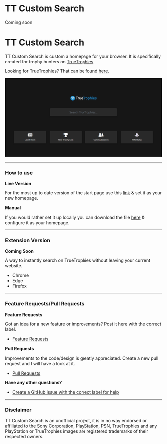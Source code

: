 # TT Custom Search

Coming soon


# TT Custom Search
TT Custom Search is custom a homepage for your browser. It is specifically created for trophy hunters on [TrueTrophies](https://www.truetrophies.com/). 

Looking for TrueTrophies? That can be found [here](https://github.com/Jabser/TT-Custom-Search).

![cover](cover.png)

---

### How to use

**Live Version**

For the most up to date version of the start page use this [link](https://jabser.github.io/TT-Custom-Search/) & set it as your new homepage.

**Manual**

If you would rather set it up locally you can download the file [here](https://raw.githubusercontent.com/Jabser/TT-Custom-Search/main/docs/index.html) & configure it as your homepage.

---

### Extension Version
**Coming Soon**

A way to instantly search on TrueTrophies without leaving your current website.

- Chrome
- Edge
- Firefox

---

### Feature Requests/Pull Requests

**Feature Requests**

Got an idea for a new feature or improvements? Post it here with the correct label.
- [Feature Requests](https://github.com/Jabser/TT-Custom-Search/issues)

**Pull Requests**

Improvements to the code/design is greatly appreciated. Create a new pull request and I will have a look at it.
- [Pull Requests](https://github.com/Jabser/TT-Custom-Search/pulls)


**Have any other questions?**

- [Create a GitHub issue with the correct label for help](https://github.com/Jabser/TT-Custom-Search/issues)

---

### Disclaimer
TT Custom Search is an unofficial project, it is in no way endorsed or affiliated to the Sony Corporation, PlayStation, PSN, TrueTrophies and any PlayStation or TrueTrophies images are registered trademarks of their respected owners.